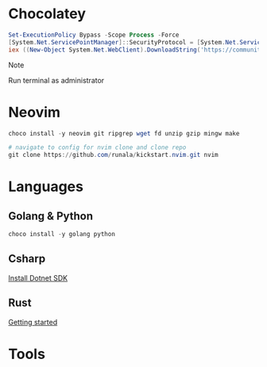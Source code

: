 # Chocolatey


```powershell
Set-ExecutionPolicy Bypass -Scope Process -Force
[System.Net.ServicePointManager]::SecurityProtocol = [System.Net.ServicePointManager]::SecurityProtocol -bor 3072
iex ((New-Object System.Net.WebClient).DownloadString('https://community.chocolatey.org/install.ps1'))
```
>[!NOTE]
>Run terminal as administrator 

# Neovim

```powershell
choco install -y neovim git ripgrep wget fd unzip gzip mingw make

# navigate to config for nvim clone and clone repo
git clone https://github.com/runala/kickstart.nvim.git nvim
```

# Languages

## Golang & Python
```powershell
choco install -y golang python
```
## Csharp

[Install Dotnet SDK](https://dotnet.microsoft.com/en-us/download/dotnet/8.0)

## Rust

[Getting started](https://www.rust-lang.org/learn/get-started)

# Tools
